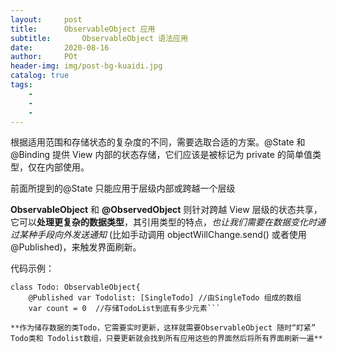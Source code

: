 ```yaml
---  
layout:     post
title:      ObservableObject 应用
subtitle:       ObservableObject 语法应用
date:       2020-08-16
author:     POt
header-img: img/post-bg-kuaidi.jpg
catalog: true
tags:       
    -   
    -   
    -   
---
```


根据适用范围和存储状态的复杂度的不同，需要选取合适的方案。@State 和 @Binding 提供 View 内部的状态存储，它们应该是被标记为 private 的简单值类型，仅在内部使用。

前面所提到的@State 只能应用于层级内部或跨越一个层级

**ObservableObject** 和 **@ObservedObject** 则针对跨越 View 层级的状态共享，它可以**处理更复杂的数据类型**，其引用类型的特点，*也让我们需要在数据变化时通过某种手段向外发送通知* (比如手动调用 objectWillChange.send() 或者使用 @Published)，来触发界面刷新。

代码示例：
```
class Todo: ObservableObject{
    @Published var Todolist: [SingleTodo] //由SingleTodo 组成的数组
    var count = 0  //存储TodoList到底有多少元素```

**作为储存数据的类Todo，它需要实时更新，这样就需要ObservableObject 随时“盯紧” Todo类和 Todolist数组，只要更新就会找到所有应用这些的界面然后将所有界面刷新一遍**